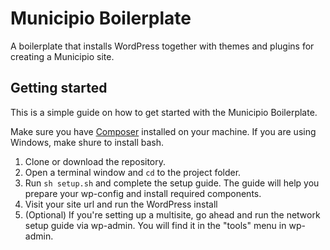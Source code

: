 Municipio Boilerplate
=====================

A boilerplate that installs WordPress together with themes and plugins for creating a Municipio site.

## Getting started

This is a simple guide on how to get started with the Municipio Boilerplate.

Make sure you have [Composer](https://getcomposer.org) installed on your machine. If you are using Windows, make shure to install bash. 

1. Clone or download the repository.
2. Open a terminal window and ```cd``` to the project folder.
3. Run ```sh setup.sh``` and complete the setup guide. The guide will help you prepare your wp-config and install required components.
4. Visit your site url and run the WordPress install
5. (Optional) If you're setting up a multisite, go ahead and run the network setup guide via wp-admin. You will find it in the "tools" menu in wp-admin.

